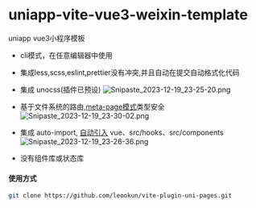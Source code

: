 # uniapp-vite-vue3-weixin-template

uniapp vue3小程序模板

- cli模式，在任意编辑器中使用
- 集成less,scss,eslint,prettier没有冲突,并且自动在提交自动格式化代码
- 集成 unocss(插件已预设)
  ![Snipaste_2023-12-19_23-25-20.png](https://s2.loli.net/2023/12/19/1ciswuXVbyJ5nr2.png)
- 基于文件系统的路由,[meta-page模式](https://github.com/leookun/vite-plugin-uni-pages)类型安全
  ![Snipaste_2023-12-19_23-30-02.png](https://s2.loli.net/2023/12/19/zsgCNhJGwqWMUIo.png)

- 集成 auto-import, [自动引入](./src/pages/index/index.vue) vue、src/hooks、src/components
  ![Snipaste_2023-12-19_23-26-36.png](https://s2.loli.net/2023/12/19/iIVjPvkU6lEDO8Y.png)

- 没有组件库或状态库

#### 使用方式

```sh
git clone https://github.com/leookun/vite-plugin-uni-pages.git
```
